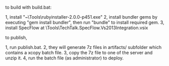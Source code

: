 to build with build.bat:

1, install "~\Tools\rubyinstaller-2.0.0-p451.exe"
2, install bundler gems by executing "gem install bundler", then run "bundle" to install required gem.
3, install SpecFlow at \Tools\TechTalk.SpecFlow.Vs2013Integration.vsix

to publish, 

1, run publish.bat.
2, they will generate 7z files in artifacts/ subfolder which contains a xcopy batch file.
3, copy the 7z file to one of the server and unzip it. 
4, run the batch file (as administrator) to deploy.